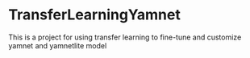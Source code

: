 # TransferLearningYamnet
This is a project for using transfer learning to fine-tune and customize yamnet and yamnetlite model
